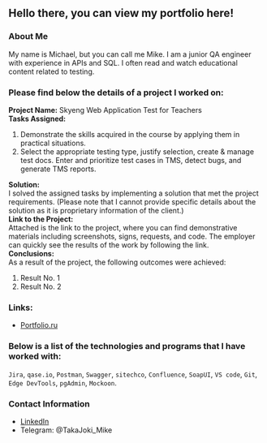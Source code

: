 ## Hello there, you can view my portfolio here!

### About Me

My name is Michael, but you can call me Mike. I am a junior QA engineer with experience in APIs and SQL. I often read and watch educational content related to testing.

### Please find below the details of a project I worked on:

**Project Name:** Skyeng Web Application Test for Teachers  
**Tasks Assigned:**
1. Demonstrate the skills acquired in the course by applying them in practical situations. 
2. Select the appropriate testing type, justify selection, create & manage test docs. Enter and prioritize test cases in TMS, detect bugs, and generate TMS reports.

**Solution:**  
I solved the assigned tasks by implementing a solution that met the project requirements. (Please note that I cannot provide specific details about the solution as it is proprietary information of the client.)  
**Link to the Project:**  
Attached is the link to the project, where you can find demonstrative materials including screenshots, signs, requests, and code. The employer can quickly see the results of the work by following the link.  
**Conclusions:**  
As a result of the project, the following outcomes were achieved:
1. Result No. 1
2. Result No. 2

### Links:

* [Portfolio.ru](https://wheat-cruiser-95c.notion.site/77160b1d4a494668b28ef9dc12bf9d93?pvs=4)

### Below is a list of the technologies and programs that I have worked with:

`Jira`, `qase.io`, `Postman`, `Swagger`, `sitechco`, `Confluence`,
`SoapUI`, `VS code`, `Git`, `Edge DevTools`, `pgAdmin`, `Mockoon`.

### Contact Information

* [LinkedIn](https://www.linkedin.com/in/mike-smirnov-b531b6295/?utm_source=share&utm_campaign=share_via&utm_content=profile&utm_medium=android_app)
* Telegram: @TakaJoki_Mike
